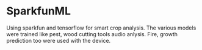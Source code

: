 # SparkfunML
Using sparkfun and tensorflow for smart crop analysis. The various models were trained like pest, wood cutting tools audio anlysis. Fire, growth prediction too were used with the device.
